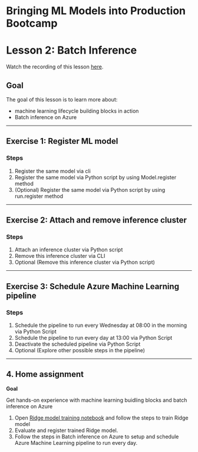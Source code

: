 # Bringing ML Models into Production Bootcamp
# Lesson 2: Batch Inference

Watch the recording of this lesson [here](https://youtu.be/G1qxR1Hi3i8).

## Goal

The goal of this lesson is to learn more about:
- machine learning lifecycle building blocks in action
- Batch inference on Azure

---
## Exercise 1: Register ML model
### Steps

1. Register the same model via cli
2. Register the same model via Python script by using Model.register method
3. (Optional) Register the same model via Python script by using run.register method

---
## Exercise 2: Attach and remove inference cluster

### Steps

1. Attach an inference cluster via Python script
2. Remove this inference cluster via CLI
3. Optional (Remove this inference cluster via Python script)

---
## Exercise 3: Schedule Azure Machine Learning pipeline

### Steps

1. Schedule the pipeline to run every Wednesday at 08:00 in the morning via Python Script
2. Schedule the pipeline to run every day at 13:00 via Python Script
3. Deactivate the scheduled pipeline via Python Script
4. Optional (Explore other possible steps in the pipeline)

---
## 4. Home assignment

**Goal**

Get hands-on experience with machine learning buidling blocks and batch inference on Azure

1. Open [Ridge model training notebook](ridge_model_training.ipynb) and follow the steps to train Ridge model
2. Evaluate and register trained Ridge model.
3. Follow the steps in Batch inference on Azure to setup and schedule Azure Machine Learning pipeline to run every day.

